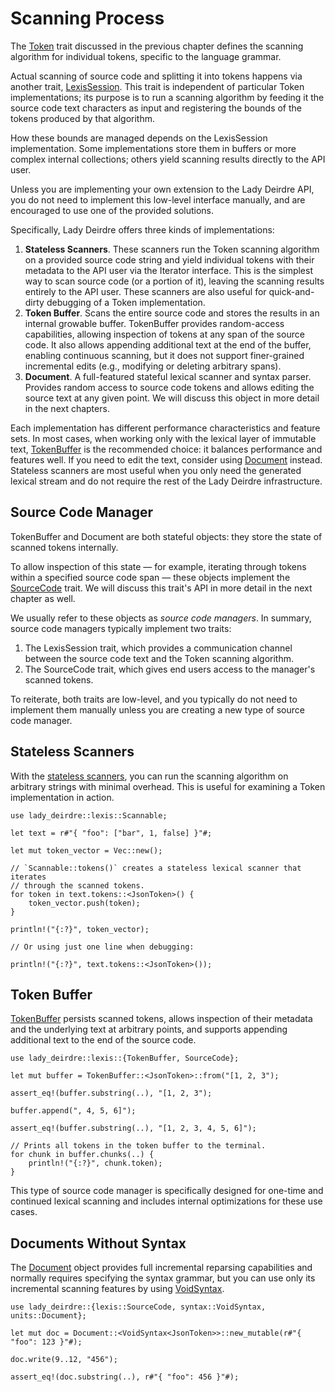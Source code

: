 <!------------------------------------------------------------------------------
  This file is part of "Lady Deirdre", a compiler front-end foundation
  technology.

  This work is proprietary software with source-available code.

  To copy, use, distribute, or contribute to this work, you must agree to
  the terms of the General License Agreement:

  https://github.com/Eliah-Lakhin/lady-deirdre/blob/master/EULA.md

  The agreement grants a Basic Commercial License, allowing you to use
  this work in non-commercial and limited commercial products with a total
  gross revenue cap. To remove this commercial limit for one of your
  products, you must acquire a Full Commercial License.

  If you contribute to the source code, documentation, or related materials,
  you must grant me an exclusive license to these contributions.
  Contributions are governed by the "Contributions" section of the General
  License Agreement.

  Copying the work in parts is strictly forbidden, except as permitted
  under the General License Agreement.

  If you do not or cannot agree to the terms of this Agreement,
  do not use this work.

  This work is provided "as is", without any warranties, express or implied,
  except where such disclaimers are legally invalid.

  Copyright (c) 2024 Ilya Lakhin (Илья Александрович Лахин).
  All rights reserved.
------------------------------------------------------------------------------->

# Scanning Process

The [Token](https://docs.rs/lady-deirdre/2.2.0/lady_deirdre/lexis/trait.Token.html)
trait discussed in the previous chapter defines the scanning algorithm for
individual tokens, specific to the language grammar.

Actual scanning of source code and splitting it into tokens happens via another
trait, [LexisSession](https://docs.rs/lady-deirdre/2.2.0/lady_deirdre/lexis/trait.LexisSession.html).
This trait is independent of particular Token implementations; its purpose is
to run a scanning algorithm by feeding it the source code text characters as
input and registering the bounds of the tokens produced by that algorithm.

How these bounds are managed depends on the LexisSession implementation. Some
implementations store them in buffers or more complex internal collections;
others yield scanning results directly to the API user.

Unless you are implementing your own extension to the Lady Deirdre API, you do
not need to implement this low-level interface manually, and are encouraged to
use one of the provided solutions.

Specifically, Lady Deirdre offers three kinds of implementations:

1. **Stateless Scanners**. These scanners run the Token scanning algorithm on a
   provided source code string and yield individual tokens with their metadata
   to the API user via the Iterator interface. This is the simplest way to scan
   source code (or a portion of it), leaving the scanning results entirely to the
   API user. These scanners are also useful for quick-and-dirty debugging of a
   Token implementation.
2. **Token Buffer**. Scans the entire source code and stores the results in an
   internal growable buffer. TokenBuffer provides random-access capabilities,
   allowing inspection of tokens at any span of the source code. It also allows
   appending additional text at the end of the buffer, enabling continuous
   scanning, but it does not support finer-grained incremental edits (e.g.,
   modifying or deleting arbitrary spans).
3. **Document**. A full-featured stateful lexical scanner and syntax parser.
   Provides random access to source code tokens and allows editing the source
   text at any given point. We will discuss this object in more detail in the
   next chapters.

Each implementation has different performance characteristics and feature sets.
In most cases, when working only with the lexical layer of immutable text,
[TokenBuffer](https://docs.rs/lady-deirdre/2.2.0/lady_deirdre/lexis/struct.TokenBuffer.html)
is the recommended choice: it balances performance and features well. If you
need to edit the text, consider using
[Document](https://docs.rs/lady-deirdre/2.2.0/lady_deirdre/units/enum.Document.html)
instead. Stateless scanners are most useful when you only need the generated
lexical stream and do not require the rest of the Lady Deirdre infrastructure.

## Source Code Manager

TokenBuffer and Document are both stateful objects: they store the state of
scanned tokens internally.

To allow inspection of this state — for example, iterating through tokens within
a specified source code span — these objects implement the
[SourceCode](https://docs.rs/lady-deirdre/2.2.0/lady_deirdre/lexis/trait.SourceCode.html)
trait. We will discuss this trait's API in more detail in the next chapter as
well.

We usually refer to these objects as *source code managers*. In summary, source
code managers typically implement two traits:

1. The LexisSession trait, which provides a communication channel between the
   source code text and the Token scanning algorithm.
2. The SourceCode trait, which gives end users access to the manager's scanned
   tokens.

To reiterate, both traits are low-level, and you typically do not need to
implement them manually unless you are creating a new type of source code
manager.

## Stateless Scanners

With the
[stateless scanners](https://docs.rs/lady-deirdre/2.2.0/lady_deirdre/lexis/trait.Scannable.html),
you can run the scanning algorithm on arbitrary strings with minimal overhead.
This is useful for examining a Token implementation in action.

```rust,noplayground
use lady_deirdre::lexis::Scannable;

let text = r#"{ "foo": ["bar", 1, false] }"#;

let mut token_vector = Vec::new();

// `Scannable::tokens()` creates a stateless lexical scanner that iterates
// through the scanned tokens.
for token in text.tokens::<JsonToken>() {
    token_vector.push(token);
}

println!("{:?}", token_vector);

// Or using just one line when debugging:

println!("{:?}", text.tokens::<JsonToken>());
```

## Token Buffer

[TokenBuffer](https://docs.rs/lady-deirdre/2.2.0/lady_deirdre/lexis/struct.TokenBuffer.html)
persists scanned tokens, allows inspection of their metadata and the underlying
text at arbitrary points, and supports appending additional text to the end of
the source code.

```rust,noplayground
use lady_deirdre::lexis::{TokenBuffer, SourceCode};

let mut buffer = TokenBuffer::<JsonToken>::from("[1, 2, 3");

assert_eq!(buffer.substring(..), "[1, 2, 3");

buffer.append(", 4, 5, 6]");

assert_eq!(buffer.substring(..), "[1, 2, 3, 4, 5, 6]");

// Prints all tokens in the token buffer to the terminal.
for chunk in buffer.chunks(..) {
    println!("{:?}", chunk.token);
}
```

This type of source code manager is specifically designed for one-time and
continued lexical scanning and includes internal optimizations for these use
cases.

## Documents Without Syntax

The [Document](https://docs.rs/lady-deirdre/2.2.0/lady_deirdre/units/enum.Document.html)
object provides full incremental reparsing capabilities and normally requires
specifying the syntax grammar, but you can use only its incremental scanning
features by using [VoidSyntax](https://docs.rs/lady-deirdre/2.2.0/lady_deirdre/syntax/struct.VoidSyntax.html).

```rust,noplayground
use lady_deirdre::{lexis::SourceCode, syntax::VoidSyntax, units::Document};

let mut doc = Document::<VoidSyntax<JsonToken>>::new_mutable(r#"{ "foo": 123 }"#);

doc.write(9..12, "456");

assert_eq!(doc.substring(..), r#"{ "foo": 456 }"#);
```
